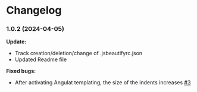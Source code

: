 # Changelog

### 1.0.2 (2024-04-05)
**Update:**
- Track creation/deletion/change of .jsbeautifyrc.json
- Updated Readme file

**Fixed bugs:**
- After activating Angulat templating, the size of the indents increases [#3](https://github.com/NesTeRDGIT/js-beautify-extentions/issues/3) 